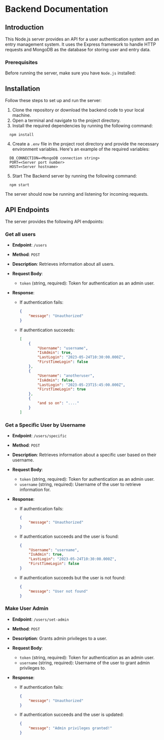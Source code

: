 # Backend Documentation

## Introduction

This Node.js server provides an API for a user authentication system and an entry management system. It uses the Express framework to handle HTTP requests and MongoDB as the database for storing user and entry data.

### Prerequisites

Before running the server, make sure you have `Node.js` installed:

## Installation

Follow these steps to set up and run the server:

1. Clone the repository or download the backend code to your local machine.
2. Open a terminal and navigate to the project directory.
3. Install the required dependencies by running the following command:

```shell
  npm install
```

4. Create a `.env` file in the project root directory and provide the necessary environment variables. Here's an example of the required variables:

```.env
  DB_CONNECTION=<MongoDB connection string>
  PORT=<Server port number>
  HOST=<Server hostname>
```

5. Start The Backend server by running the following command:

```shell
  npm start
```

The server should now be running and listening for incoming requests.

## API Endpoints

The server provides the following API endpoints:

### Get all users

- **Endpoint**: `/users`
- **Method**: `POST`
- **Description**: Retrieves information about all users.
- **Request Body**:
  - `token` (string, required): Token for authentication as an admin user.
- **Response**:

  - If authentication fails:

    ```json
    {
    	"message": "Unauthorized"
    }
    ```

  - If authentication succeeds:

    ```json
    [
    	{
    		"Username": "username",
    		"IsAdmin": true,
    		"LastLogin": "2023-05-24T10:30:00.000Z",
    		"FirstTimeLogin": false
    	},
    	{
    		"Username": "anotheruser",
    		"IsAdmin": false,
    		"LastLogin": "2023-05-23T15:45:00.000Z",
    		"FirstTimeLogin": true
    	},
    	{
    		"and so on": "...."
    	}
    ]
    ```

### Get a Specific User by Username

- **Endpoint**: `/users/specific`
- **Method**: `POST`
- **Description**: Retrieves information about a specific user based on their username.
- **Request Body**:
  - `token` (string, required): Token for authentication as an admin user.
  - `username` (string, required): Username of the user to retrieve information for.
- **Response**:

  - If authentication fails:

    ```json
    {
    	"message": "Unauthorized"
    }
    ```

  - If authentication succeeds and the user is found:

    ```json
    {
    	"Username": "username",
    	"IsAdmin": true,
    	"LastLogin": "2023-05-24T10:30:00.000Z",
    	"FirstTimeLogin": false
    }
    ```

  - If authentication succeeds but the user is not found:

    ```json
    {
    	"message": "User not found"
    }
    ```

### Make User Admin

- **Endpoint**: `/users/set-admin`
- **Method**: `POST`
- **Description**: Grants admin privileges to a user.
- **Request Body**:
  - `token` (string, required): Token for authentication as an admin user.
  - `username` (string, required): Username of the user to grant admin privileges to.
- **Response**:

  - If authentication fails:

    ```json
    {
    	"message": "Unauthorized"
    }
    ```

  - If authentication succeeds and the user is updated:

    ```json
    {
    	"message": "Admin privileges granted!"
    }
    ```
